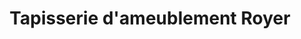---
title: "Tapisserie d'ameublement Royer"
url: /vienne/tapisserie-dameublement-royer/
shop: tissu
---